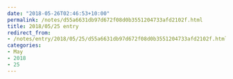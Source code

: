 ```yaml
---
date: "2018-05-26T02:46:53+10:00"
permalink: /notes/d55a6631db97d672f08d0b3551204733afd2102f.html
title: 2018/05/25 entry
redirect_from:
- /notes/entry/2018/05/25/d55a6631db97d672f08d0b3551204733afd2102f.html
categories:
- May
- 2018
- 25
---
```

